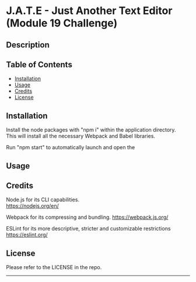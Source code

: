 # J.A.T.E - Just Another Text Editor (Module 19 Challenge)

## Description



## Table of Contents

- [Installation](#installation)
- [Usage](#usage)
- [Credits](#credits)
- [License](#license)

## Installation

Install the node packages with "npm i" within the application directory.  
This will install all the necessary Webpack and Babel libraries.  

Run "npm start" to automatically launch and open the 

## Usage



## Credits

Node.js for its CLI capabilities.  
https://nodejs.org/en/

Webpack for its compressing and bundling.
https://webpack.js.org/

ESLint for its more descriptive, stricter and customizable restrictions
https://eslint.org/


## License

Please refer to the LICENSE in the repo.

---